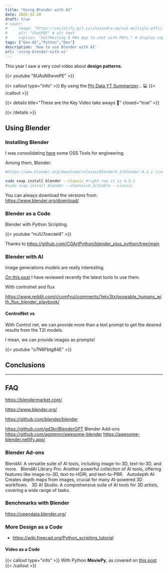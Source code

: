 ```yaml
---
title: "Using Blender with AI"
date: 2025-12-20
draft: true
# cover:
#     image: "https://socialify.git.ci/alejandro-ao/ask-multiple-pdfs/image?description=1&font=Inter&language=1&name=1&stargazers=1&theme=Auto"
#     alt: "ChatPDF" # alt text
#     caption: "SelfHosting A RAG App to chat with PDFs." # display caption under cover
tags: ["Gen-AI","Python","Dev"]
description: 'How to use Blender with AI'
url: 'using-blender-with-ai'
---
```



This year I saw a very cool video about **design patterns**.


<!-- https://www.youtube.com/watch?v=8UAsN9wvePE -->

{{< youtube "8UAsN9wvePE" >}}

{{< callout type="info" >}}
By using the [Phi Data YT Summarizer](https://jalcocert.github.io/JAlcocerT/summarize-yt-videos/)... 💻
{{< /callout >}}


{{< details title="These are the Key Video take aways 📌" closed="true" >}}



{{< /details >}}

## Using Blender

### Installing Blender

I was consolidating [here](https://jalcocert.github.io/Linux/docs/debian/foss_engineering/#blender) some OSS Tools for engineering.

Among them, Blender:

```sh
#https://www.blender.org/download/release/Blender4.3/blender-4.3.1-linux-x64.tar.xz/

sudo snap install blender --classic #right now it is 4.3.1
#sudo snap install blender --channel=4.3/stable --classic
```

You can always download the versions from: <https://www.blender.org/download/>

### Blender as a Code

Blender with Python Scripting.

{{< youtube "mJU7owctel4" >}}

Thanks to <https://github.com/CGArtPython/blender_plus_python/tree/main>

### Blender with AI

Image generations models are really interesting.

[On this post](https://jalcocert.github.io/JAlcocerT/stable-difussion-free-generation/) I have reviewed recently the latest tools to use them.

With controlnet and flux

https://www.reddit.com/r/comfyui/comments/1ekv3tx/poseable_humans_with_flux_blender_playbook/

#### ControlNet vs

With Control net, we can provide more than a text prompt to get the desired results from the T2I models.

I mean, we can provide images as prompts!


{{< youtube "o7N6Fbtg84E" >}}


## Conclusions



---

## FAQ

https://blendermarket.com/

https://www.blender.org/

https://github.com/blender/blender

https://github.com/gd3kr/BlenderGPT
Blender Add-ons 
https://github.com/agmmnn/awesome-blender
https://awesome-blender.netlify.app/

### Blender Ad-ons

BlendAI: A versatile suite of AI tools, including image-to-3D, text-to-3D, and more.   
BlendAI Library Pro: Another powerful collection of AI tools, offering features like image-to-3D, text-to-HDRI, and text-to-PBR.   
Autodepth AI: Creates depth maps from images, crucial for many AI-powered 3D workflows.   
3D AI Studio: A comprehensive suite of AI tools for 3D artists, covering a wide range of tasks.   


### Benchmarks with Blender

https://opendata.blender.org/


### More Design as a Code

* https://wiki.freecad.org/Python_scripting_tutorial


#### Video as a Code


{{< callout type="info" >}}
With Python **MoviePy**, as covered on [this post](https://jalcocert.github.io/JAlcocerT/my-youtube-ai-workflow/#quick-vlogs-as-a-code)
{{< /callout >}}


<!-- ## Animations


Python is a versatile programming language that can be used for a wide range of tasks, including creating animations. In this blog post, we will explore the different libraries available for creating animations with Python and learn how to use them to create impressive animations.



Description: Python is not just a programming language for data science or web development, but it can also be used to create stunning animations. In this blog post, we will take a deep dive into the different libraries available for creating animations with Python, such as Matplotlib, Pygame, OpenCV, and Arcade. We will explore the different features of each library and learn how to use them to create different types of animations.




### ipyvizzu
https://github.com/vizzuhq/ipyvizzu-story
https://ipyvizzu-story.vizzuhq.com/latest/
https://ipyvizzu.vizzuhq.com/latest/installation/

https://pypi.org/project/ipyvizzu-story/ -->



<!-- 
## BAADOOOO

How to use the library

<https://jckantor.github.io/CBE30338/A.03-Animation-in-Jupyter-Notebooks.html>

<https://jakevdp.github.io/blog/2012/09/05/quantum-python/>
<https://jakevdp.github.io/blog/2012/08/18/matplotlib-animation-tutorial/>
<https://jakevdp.github.io/blog/2013/02/16/animating-the-lorentz-system-in-3d/>

<https://jakevdp.github.io/blog/2012/08/18/matplotlib-animation-tutorial/> -->